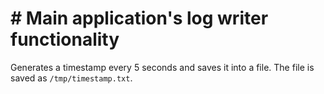 # # Main application's log writer functionality

Generates a timestamp every 5 seconds and saves it into a file. The file is saved as `/tmp/timestamp.txt`.